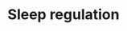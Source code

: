 ---
annotations:
- id: PW:0000004
  parent: regulatory pathway
  type: Pathway Ontology
  value: regulatory pathway
authors:
- Fehrhart
- Mkutmon
description: This is currently not a pathway but a list of sleep related genes and
  proteins. The source for this information is the gene ontology. The genes and proteins
  were filtered for "sleep" annotation (taxon = homo sapiens). According to supplementary
  information they were clustered in major (neurotransmitters, hormons, appetite regulation
  and immune system) and minor groups.
last-edited: 2016-08-05
ndex: f194fbe9-8b66-11eb-9e72-0ac135e8bacf
organisms:
- Homo sapiens
redirect_from:
- /index.php/Pathway:WP3591
- /instance/WP3591
revision: null
schema-jsonld:
- '@context': https://schema.org/
  '@id': https://wikipathways.github.io/pathways/WP3591.html
  '@type': Dataset
  creator:
    '@type': Organization
    name: WikiPathways
  description: This is currently not a pathway but a list of sleep related genes and
    proteins. The source for this information is the gene ontology. The genes and
    proteins were filtered for "sleep" annotation (taxon = homo sapiens). According
    to supplementary information they were clustered in major (neurotransmitters,
    hormons, appetite regulation and immune system) and minor groups.
  keywords:
  - ADA
  - ADORA1
  - ADORA2A
  - AHCY
  - BTBD9
  - CACNA1I
  - CHRNB2
  - CRH
  - CST3
  - DLAT
  - DRD1
  - DRD2
  - DRD3
  - FOS
  - GHRH
  - GHRL
  - GRIN2A
  - HCRTR1
  - HCRTR2
  - HTR2A
  - IL18
  - IL6
  - MRGPRX2
  - MTNR1B
  - NLGN1
  - NPAS2
  - NPS
  - NPY2R
  - OXT
  - OXTR
  - PER3
  - PTGDR
  - PTGDS
  - SLC29A1
  - STAR
  - TH
  - UTS2
  - UTS2R
  license: CC0
  name: Sleep regulation
seo: CreativeWork
title: Sleep regulation
wpid: WP3591
---